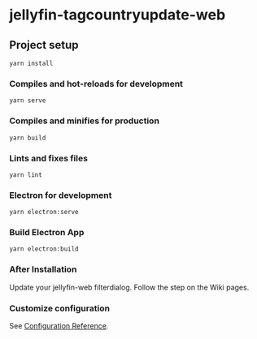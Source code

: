 # jellyfin-tagcountryupdate-web

## Project setup
```
yarn install
```

### Compiles and hot-reloads for development
```
yarn serve
```

### Compiles and minifies for production
```
yarn build
```

### Lints and fixes files
```
yarn lint
```

### Electron for development
```
yarn electron:serve
```

### Build Electron App
```
yarn electron:build
```

### After Installation
Update your jellyfin-web filterdialog.
Follow the step on the Wiki pages.

### Customize configuration
See [Configuration Reference](https://cli.vuejs.org/config/).
